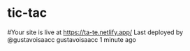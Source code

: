 # tic-tac
#Your site is live at https://ta-te.netlify.app/
Last deployed by @gustavoisaacc gustavoisaacc 1 minute ago
